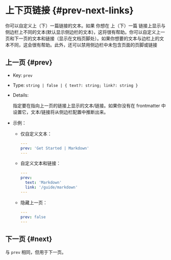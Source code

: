 # 上下页链接 {#prev-next-links}

你可以自定义上（下）一篇链接的文本。如果 你想在 上（下）一篇 链接上显示与侧边栏上不同的文本(默认显示侧边栏的文本)，这将很有帮助。你可以自定义上一页和下一页的文本和链接（显示在文档页脚处）。如果你想要的文本与边栏上的文本不同，这会很有帮助。此外，还可以禁用侧边栏中未包含页面的页脚或链接

## 上一页 {#prev}

- Key: `prev`

- Type: `string | false | { text?: string; link?: string }`

- Details:

  指定要在指向上一页的链接上显示的文本/链接。如果你没有在 frontmatter 中设置它，文本/链接将从侧边栏配置中推断出来。

- 示例：

  - 仅自定义文本：

    ```yaml
    ---
    prev: 'Get Started | Markdown'
    ---
    ```

  - 自定义文本和链接：

    ```yaml
    ---
    prev:
      text: 'Markdown'
      link: '/guide/markdown'
    ---
    ```

  - 隐藏上一页：

    ```yaml
    ---
    prev: false
    ---
    ```

## 下一页 {#next}

与 `prev` 相同，但用于下一页。
